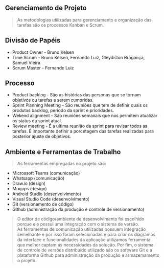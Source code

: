 ## Gerenciamento de Projeto

> As metodologias utilizadas para gerenciamento e organização das tarefas são os processos Kanban e Scrum.


## Divisão de Papéis

- Product Owner - Bruno Kelsen
- Time Scrum - Bruno Kelsen, Fernando Luiz, Gleydiston Bragança, Samuel Vieira.
- Scrum Master - Fernando Luiz


## Processo
 
- Product backlog - São as histórias das personas que se tornam objetivos ou tarefas a serem cumpridas.
- Sprint Planning Meeting - São reuniões que tem de definir quais os produtos backlog, periodo da sprint e prioridades.
- Wekend alignment  - São reuniões semanais que nos permitem atualizar os status da sprint atual.
- Review meeting - É a ultima reunião da sprint para revisar todos as tarefas. É importante definir a porcetagem das tarefas realizadas para posterior ajuste de objetivos.


## Ambiente e Ferramentas de Trabalho

> As ferramentas empregadas no projeto são:

- Microssoft Teams (comunicação)
- Whatsapp (comunicação)
- Draw.io (design)
- Moqups (design)
- Android Studio (desenvolvimento)
- Visual Studio Code (desenvolvimento)
- Git (versionamento de código)
- Github (administração da produção e controle de versionamento)

> O editor de código/ambiente de desenvolvimento foi escolhido porque ele possui uma integração com o sistema de versão.  
> As ferramentas de comunicação utilizadas possuem integração semelhante e por isso foram selecionadas e para criar os
> diagramas da interface e funcionalidades da aplicação utilizamos ferramenta que melhor captam as necessidades da solução. 
> Por fim, o sistema de controle de versões distribuído utilizado são os software Git e a plataforma Github para administração da produção e armazemamento o projeto.
